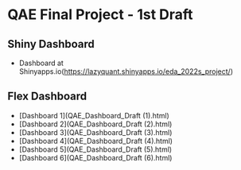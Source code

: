 # QAE Final Project - 1st Draft

## Shiny Dashboard
- Dashboard at Shinyapps.io(https://lazyquant.shinyapps.io/eda_2022s_project/)
  
## Flex Dashboard
- [Dashboard 1](QAE_Dashboard_Draft (1).html)
- [Dashboard 2](QAE_Dashboard_Draft (2).html)
- [Dashboard 3](QAE_Dashboard_Draft (3).html)
- [Dashboard 4](QAE_Dashboard_Draft (4).html)
- [Dashboard 5](QAE_Dashboard_Draft (5).html)
- [Dashboard 6](QAE_Dashboard_Draft (6).html)
